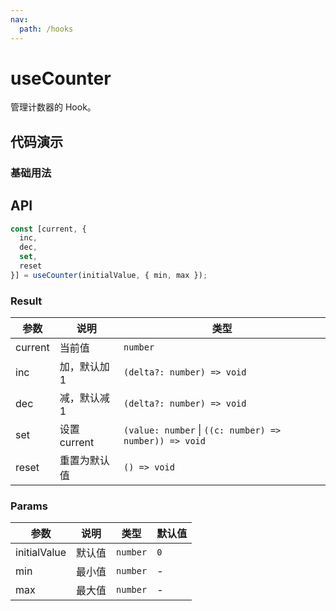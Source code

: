 ```yaml
---
nav:
  path: /hooks
---
```


# useCounter

管理计数器的 Hook。

## 代码演示

### 基础用法

<code src="./demo/demo1.tsx"></code>

## API

```typescript
const [current, {
  inc,
  dec,
  set,
  reset
}] = useCounter(initialValue, { min, max });
```

### Result

| 参数    | 说明         | 类型                                                   |
| ------- | ------------ | ------------------------------------------------------ |
| current | 当前值       | `number`                                               |
| inc     | 加，默认加 1 | `(delta?: number) => void`                             |
| dec     | 减，默认减 1 | `(delta?: number) => void`                             |
| set     | 设置 current | `(value: number` \| `((c: number) => number)) => void` |
| reset   | 重置为默认值 | `() => void`                                           |

### Params

| 参数         | 说明   | 类型     | 默认值 |
| ------------ | ------ | -------- | ------ |
| initialValue | 默认值 | `number` | `0`    |
| min          | 最小值 | `number` | -      |
| max          | 最大值 | `number` | -      |
